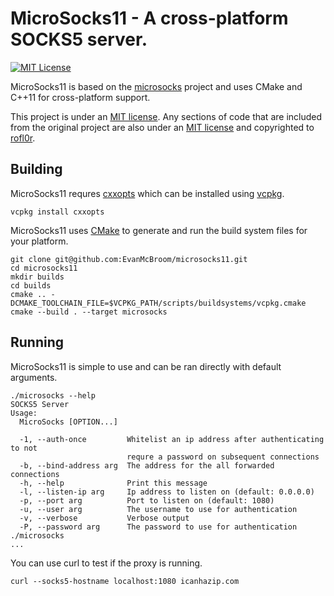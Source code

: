 # MicroSocks11 - A cross-platform SOCKS5 server.

[![MIT License](https://img.shields.io/badge/license-MIT-blue.svg?style=flat)](LICENSE)

MicroSocks11 is based on the [microsocks](https://github.com/rofl0r/microsocks) project and uses CMake and C++11 for cross-platform support.

This project is under an [MIT license](https://github.com/EvanMcBroom/microsocks11/blob/master/LICENSE.txt).
Any sections of code that are included from the original project are also under an [MIT license](https://github.com/rofl0r/microsocks/blob/master/COPYING) and copyrighted to [rofl0r](https://github.com/rofl0r/).

## Building

MicroSocks11 requres [cxxopts](https://github.com/jarro2783/cxxopts) which can be installed using [vcpkg](https://github.com/microsoft/vcpkg).

```
vcpkg install cxxopts
```

MicroSocks11 uses [CMake](https://cmake.org/) to generate and run the build system files for your platform.

```
git clone git@github.com:EvanMcBroom/microsocks11.git
cd microsocks11
mkdir builds
cd builds
cmake .. -DCMAKE_TOOLCHAIN_FILE=$VCPKG_PATH/scripts/buildsystems/vcpkg.cmake
cmake --build . --target microsocks
```

## Running

MicroSocks11 is simple to use and can be ran directly with default arguments.

```
./microsocks --help
SOCKS5 Server
Usage:
  MicroSocks [OPTION...]

  -1, --auth-once         Whitelist an ip address after authenticating to not
                          requre a password on subsequent connections
  -b, --bind-address arg  The address for the all forwarded connections
  -h, --help              Print this message
  -l, --listen-ip arg     Ip address to listen on (default: 0.0.0.0)
  -p, --port arg          Port to listen on (default: 1080)
  -u, --user arg          The username to use for authentication
  -v, --verbose           Verbose output
  -P, --password arg      The password to use for authentication
./microsocks
...
```

You can use curl to test if the proxy is running.

```
curl --socks5-hostname localhost:1080 icanhazip.com
```